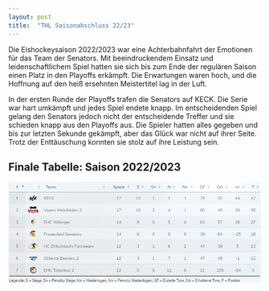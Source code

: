 ```yaml
---
layout: post
title:  "THL Saisonabschluss 22/23"
---
```

Die Eishockeysaison 2022/2023 war eine Achterbahnfahrt der Emotionen für das Team der Senators. Mit beeindruckendem Einsatz und leidenschaftlichem Spiel hatten sie sich bis zum Ende der regulären Saison einen Platz in den Playoffs erkämpft. Die Erwartungen waren hoch, und die Hoffnung auf den heiß ersehnten Meistertitel lag in der Luft.

In der ersten Runde der Playoffs trafen die Senators auf KECK. Die Serie war hart umkämpft und jedes Spiel endete knapp. Im entscheidenden  Spiel gelang den Senators jedoch nicht der entscheidende Treffer und sie schieden knapp aus den Playoffs aus. Die Spieler hatten alles gegeben und bis zur letzten Sekunde gekämpft, aber das Glück war nicht auf ihrer Seite. Trotz der Enttäuschung konnten sie stolz auf ihre Leistung sein.

## Finale Tabelle: Saison 2022/2023
![THL - Finale Tabelle Saison 2022/2023](/assets/images/blog/20230301_THL-Tabelle-22-23-Final.png)


